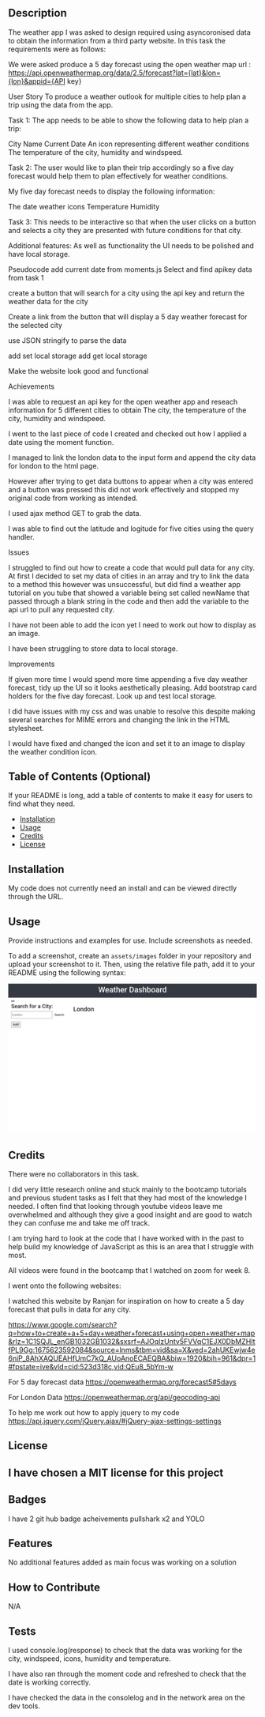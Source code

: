 # <weather Forecast App>

## Description

The weather app I was asked to design required using asyncoronised data to obtain the information from a third party website. In this task the requirements were as follows:

We were asked produce a 5 day forecast using the open weather map url : https://api.openweathermap.org/data/2.5/forecast?lat={lat}&lon={lon}&appid={API key}

User Story
To produce a weather outlook for multiple cities to help plan a trip using the data from the app.

Task 1: The app needs to be able to show the following data to help plan a trip:

City Name
Current Date
An icon representing different weather conditions
The temperature of the city, humidity and windspeed.

Task 2: The user would like to plan their trip accordingly so a five day forecast would help them to plan effectively for weather conditions.

My five day forecast needs to display the following information:

The date
weather icons
Temperature 
Humidity

Task 3: This needs to be interactive so that when the user clicks on a button and selects a city they are presented with future conditions for that city.


Additional features: As well as functionality the UI needs to be polished and have local storage.




Pseudocode
add current date from moments.js
Select and find apikey data from task 1

create a button that will search for a city using the api key and return the weather data for the city

Create a link from the button that will display a 5 day weather forecast for the selected city

use JSON stringify to parse the data

add set local storage
add get local storage

Make the website look good and functional



Achievements

I was able to request an api key for the open weather app and reseach information for 5 different cities to obtain The city, the temperature of the city, humidity and windspeed.

I went to the last piece of code I created and checked out how I applied a date using the moment function.

I managed to link the london data to the input form and append the city data for london to the html page.

However after trying to get data buttons to appear when  a city was entered and a button was pressed this did not work effectively and stopped my original code from working as intended.

I used ajax method GET to grab the data.

I was able to find out the latitude and logitude for five cities using the query handler.

Issues

I struggled to find out how to create a code that would pull data for any city. At first I decided to set my data of cities in an array and try to link the data to a method this however was unsuccessful, 
 but did find a weather app tutorial on you tube that showed a variable being set called newName that passed through a blank string in the code and then add the variable to the api url to pull any requested city. 

 I have not been able to add the icon yet I need to work out how to display as an image.

I have been struggling to store data to local storage.



Improvements

If given more time I would spend more time appending a five day weather forecast, tidy up the UI so it looks aesthetically pleasing. Add bootstrap card holders for the five day forecast. Look up and test local storage.

I did have issues with my css and was unable to resolve this despite making several searches for MIME errors and changing the link in the HTML stylesheet.

I would have fixed and changed the icon and set it to an image to display the weather condition icon.



 
   


## Table of Contents (Optional)

If your README is long, add a table of contents to make it easy for users to find what they need.

- [Installation](#installation)
- [Usage](#usage)
- [Credits](#credits)
- [License](#license)

## Installation

My code does not currently need an install and can be viewed directly through the URL.

## Usage

Provide instructions and examples for use. Include screenshots as needed.

To add a screenshot, create an `assets/images` folder in your repository and upload your screenshot to it. Then, using the relative file path, add it to your README using the following syntax:


<img src="images/weather.jpg">


## Credits

There were no collaborators in this task.

I did very little research online and stuck mainly to the bootcamp tutorials and previous student tasks as I felt that they had most of the knowledge I needed. I often find that looking through youtube videos leave me overwhelmed and although they give a good insight and are good to watch they can confuse me and take me off track. 

I am trying hard to look at the code that I have worked with in the past to help build my knowledge of JavaScript as this is an area that I struggle with most.

All videos were found in the bootcamp that I watched on zoom for week 8.

I went onto the following websites:


I watched this website by Ranjan for inspiration on how to create a 5 day forecast that pulls in data for any city.

https://www.google.com/search?q=how+to+create+a+5+day+weather+forecast+using+open+weather+map&rlz=1C1SQJL_enGB1032GB1032&sxsrf=AJOqlzUntv5FVVqC1EJX0DbMZHItfPL9Gg:1675623592084&source=lnms&tbm=vid&sa=X&ved=2ahUKEwjw4e6niP_8AhXAQUEAHfUmC7kQ_AUoAnoECAEQBA&biw=1920&bih=961&dpr=1#fpstate=ive&vld=cid:523d318c,vid:QEu8_5bYm-w


For 5 day forecast data
https://openweathermap.org/forecast5#5days

For London Data
https://openweathermap.org/api/geocoding-api

To help me work out how to apply jquery to my code
https://api.jquery.com/jQuery.ajax/#jQuery-ajax-settings-settings







## License

I have chosen a MIT license for this project
---

## Badges

I  have 2 git hub badge acheivements pullshark x2 and YOLO

## Features

No additional features added as main focus was working on a solution

## How to Contribute

N/A

## Tests

I used console.log(response) to check that the data was working for the city, windspeed, icons, humidity and temperature.

I have also ran through the moment code and refreshed to check that the date is working correctly.

I have checked the data in the consolelog and in the network area on the dev tools.




